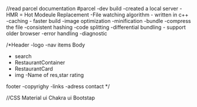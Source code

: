 
//read parcel documentation
#parcel
-dev build
-created a local server
-HMR = Hot Modeule Replacement
-File watching algorithm - written in c++
-caching - faster build
-image optimization
-minification
-bundle
-compress the file
-consistent hashing
-code splitting
-differential bundling  - support older browser 
-error handling
-diagnostic


/*Header
-logo
-nav items
Body
  - search
  - RestaurantContainer
  - RestaurantCard
  - img
     -Name of res,star rating

footer
-copyrighy
-links
-adress
contact
*/


//CSS
Material ui 
Chakra ui
Bootstap